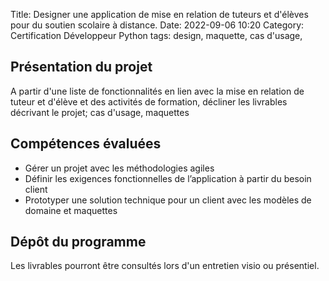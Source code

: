 Title: Designer une application de mise en relation de tuteurs et d'élèves pour du soutien scolaire à distance. 
Date: 2022-09-06 10:20
Category: Certification Développeur Python
tags: design, maquette, cas d'usage, 

## Présentation du projet

A partir d'une liste de fonctionnalités en lien avec la mise en relation de tuteur et d'élève et des activités 
de formation, décliner les livrables décrivant le projet; cas d'usage, maquettes

## Compétences évaluées

- Gérer un projet avec les méthodologies agiles
- Définir les exigences fonctionnelles de l’application à partir du besoin client
- Prototyper une solution technique pour un client avec les modèles de domaine et maquettes

## Dépôt du programme
Les livrables pourront être consultés lors d'un entretien visio ou présentiel. 

